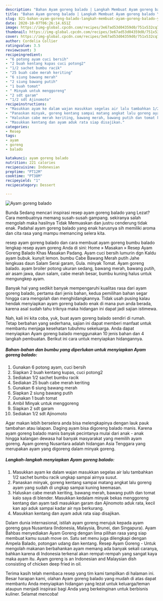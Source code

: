 ```yaml
---
description: "Bahan Ayam goreng balado | Langkah Membuat Ayam goreng balado Yang Sempurna"
title: "Bahan Ayam goreng balado | Langkah Membuat Ayam goreng balado Yang Sempurna"
slug: 821-bahan-ayam-goreng-balado-langkah-membuat-ayam-goreng-balado-yang-sempurna
date: 2020-10-07T06:26:14.651Z
image: https://img-global.cpcdn.com/recipes/3e67ad53d04359d0/751x532cq70/ayam-goreng-balado-foto-resep-utama.jpg
thumbnail: https://img-global.cpcdn.com/recipes/3e67ad53d04359d0/751x532cq70/ayam-goreng-balado-foto-resep-utama.jpg
cover: https://img-global.cpcdn.com/recipes/3e67ad53d04359d0/751x532cq70/ayam-goreng-balado-foto-resep-utama.jpg
author: Cordelia Collier
ratingvalue: 3.5
reviewcount: 3
recipeingredient:
- "6 potong ayam cuci bersih"
- "2 buah kentang kupas cuci potong2"
- "1/2 sachet bumbu racik"
- "25 buah cabe merah keriting"
- "6 siung bawang merah"
- "2 siung bawang putih"
- "1 buah tomat"
- " Minyak untuk menggoreng"
- "2 sdt garam"
- "1/2 sdt Ajinomoto"
recipeinstructions:
- "Masukkan ayam ke dalam wajan masukkan segelas air lalu tambahkan 1/2 sachet bumbu racik ungkap sampai airnya susut."
- "Panaskan minyak, goreng kentang sampai matang angkat lalu goreng ayam yang sudah di ungkap sampai kuning keemasan."
- "Haluskan cabe merah keriting, bawang merah, bawang putih dan tomat kalo saya di blender. Masukkan kedalam minyak bekas menggoreng kentang dan ayam tadi masukkan garam dan Ajinomoto aduk rata, kecil kan api aduk sampai kadar air nya berkurang."
- "Masukkan kentang dan ayam aduk rata siap disajikan."
categories:
- Resep
tags:
- ayam
- goreng
- balado

katakunci: ayam goreng balado 
nutrition: 221 calories
recipecuisine: Indonesian
preptime: "PT12M"
cooktime: "PT38M"
recipeyield: "1"
recipecategory: Dessert

---
```



![Ayam goreng balado](https://img-global.cpcdn.com/recipes/3e67ad53d04359d0/751x532cq70/ayam-goreng-balado-foto-resep-utama.jpg)

Bunda Sedang mencari inspirasi resep ayam goreng balado yang Lezat? Cara membuatnya memang susah-susah gampang. sekiranya salah mengolah maka hasilnya Tidak Memuaskan dan justru cenderung tidak enak. Padahal ayam goreng balado yang enak harusnya sih memiliki aroma dan cita rasa yang mampu memancing selera kita.

resep ayam goreng balado dan cara membuat ayam goreng bumbu balado lengkap resep ayam goreng Anda di sini: Home » Masakan » Resep Ayam Goreng Balado Khas Masakan Padang. Ayam cuci bersih lumurin dgn Kaldu ayam bubuk. kunyit lemon. bumbu Cabe Bawang Merah putih Jahe lengkuas daun Salam Serai garam, Gula. minyak Tomat. Ayam goreng balado. ayam broiler potong ukuran sedang, bawang merah, bawang putih, air asam jawa, daun salam, cabe merah besar, bumbu kuning halus untuk mengungkep ayam.

Banyak hal yang sedikit banyak mempengaruhi kualitas rasa dari ayam goreng balado, pertama dari jenis bahan, kedua pemilihan bahan segar hingga cara mengolah dan menghidangkannya. Tidak usah pusing kalau hendak menyiapkan ayam goreng balado enak di mana pun anda berada, karena asal sudah tahu triknya maka hidangan ini dapat jadi sajian istimewa.


Nah, kali ini kita coba, yuk, buat ayam goreng balado sendiri di rumah. Tetap berbahan yang sederhana, sajian ini dapat memberi manfaat untuk membantu menjaga kesehatan tubuhmu sekeluarga. Anda dapat menyiapkan Ayam goreng balado menggunakan 10 jenis bahan dan 4 langkah pembuatan. Berikut ini cara untuk menyiapkan hidangannya.

<!--inarticleads1-->

##### Bahan-bahan dan bumbu yang diperlukan untuk menyiapkan Ayam goreng balado:

1. Gunakan 6 potong ayam, cuci bersih
1. Siapkan 2 buah kentang kupas, cuci potong2
1. Sediakan 1/2 sachet bumbu racik
1. Sediakan 25 buah cabe merah keriting
1. Gunakan 6 siung bawang merah
1. Siapkan 2 siung bawang putih
1. Gunakan 1 buah tomat
1. Ambil  Minyak untuk menggoreng
1. Siapkan 2 sdt garam
1. Sediakan 1/2 sdt Ajinomoto


Agar makan lebih berselera anda bisa melengkapinya dengan lauk pauk tambahan atau lalapan. Daging ayam bisa digoreng balado manis. Karena ayam goreng balado manis banyak pecintanya mulai dari anak - anak hingga kalangan dewasa hal banyak masyarakat yang memilih ayam goreng. Ayam goreng Nusantara adalah hidangan Asia Tenggara yang merupakan ayam yang digoreng dalam minyak goreng. 

<!--inarticleads2-->

##### Langkah-langkah menyiapkan Ayam goreng balado:

1. Masukkan ayam ke dalam wajan masukkan segelas air lalu tambahkan 1/2 sachet bumbu racik ungkap sampai airnya susut.
1. Panaskan minyak, goreng kentang sampai matang angkat lalu goreng ayam yang sudah di ungkap sampai kuning keemasan.
1. Haluskan cabe merah keriting, bawang merah, bawang putih dan tomat kalo saya di blender. Masukkan kedalam minyak bekas menggoreng kentang dan ayam tadi masukkan garam dan Ajinomoto aduk rata, kecil kan api aduk sampai kadar air nya berkurang.
1. Masukkan kentang dan ayam aduk rata siap disajikan.


Dalam dunia internasional, istilah ayam goreng merujuk kepada ayam goreng gaya Nusantara (Indonesia, Malaysia, Brunei, dan Singapura). Ayam Bahbas menyediakan Ayam Goreng dengan lima pilihan rasa yang siap membuat kamu susah move on. Satu set menu juga dilengkapi dengan Ampela Balado, potongan udang dan kentang. Resep Ayam Goreng - Untuk mengolah makanan berbahankan ayam memang ada banyak sekali caranya, bahkan karena di Indonesia terkenal akan rempat-rempah yang sangat kaya maka ayam itu. Ayam goreng is an Indonesian and Malaysian dish consisting of chicken deep fried in oil. 

Terima kasih telah membaca resep yang tim kami tampilkan di halaman ini. Besar harapan kami, olahan Ayam goreng balado yang mudah di atas dapat membantu Anda menyiapkan hidangan yang lezat untuk keluarga/teman ataupun menjadi inspirasi bagi Anda yang berkeinginan untuk berbisnis kuliner. Selamat mencoba!
